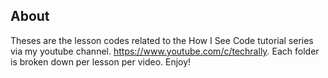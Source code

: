 ## About 

Theses are the lesson codes related to the How I See Code tutorial series via my youtube channel.  https://www.youtube.com/c/techrally.
Each folder is broken down per lesson per video.  Enjoy!